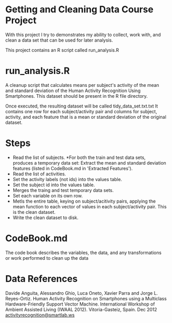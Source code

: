 # Getting and Cleaning Data Course Project
 With this project I try to demonstrates my ability to collect, work with, and clean a data set that can be used for later analysis.
 
 This project contains an R script called run_analysis.R
 
# run_analysis.R
 A cleanup script that calculates means per subject's activity of the mean and standard deviation of the Human Activity Recognition Using Smartphones. This dataset should be present in the R file directory.

 Once executed, the resulting dataset will be called tidy_data_set.txt.txt
 It contains one row for each subject/activity pair and columns for subject, activity, and each feature that is a mean or  standard deviation of the original dataset.

# Steps

* Read the list of subjects.
*For both the train and test data sets, produces a temporary data set:
Extract the mean and standard deviation features (listed in CodeBook.md in 'Extracted Features').
* Read the list of activities.
* Set the activity labels (not ids) into the values table.
* Set the subject id into the values table.
* Merges the traing and test temporary data sets.
* Set each variable on its own row.
* Metls the entire table, keying on subject/acitivity pairs, applying the mean function to each vector of values in each subject/activity pair. This is the clean dataset.
* Write the clean dataset to disk.

# CodeBook.md

The code book describes the variables, the data, and any transformations or work performed to clean up the data

# Data References
Davide Anguita, Alessandro Ghio, Luca Oneto, Xavier Parra and Jorge L. Reyes-Ortiz. Human Activity Recognition on Smartphones using a Multiclass Hardware-Friendly Support Vector Machine. International Workshop of Ambient Assisted Living (IWAAL 2012). Vitoria-Gasteiz, Spain. Dec 2012 activityrecognition@smartlab.ws
